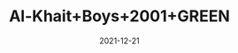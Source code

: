 ---
title: 'Al-Khait+Boys+2001+GREEN'
date: '2021-12-21' 
metatag: '' 
inventory: '4.0' 
draft: false 
# meta description 
shortDescripton: 'Al-Khait+Boys+2001+GREEN'
description: 'Boys'
longdescription: ''
featured: False
# product Price
price: '2093.7'
priceBefore: '2991.0'
# Product Short Description
shortDescription: 'Al-Khait+Boys+2001+GREEN'
productID: 'F470F201-6762-EC11-995F-005056B3A416'
type: 'products'
category: 'Boys' 
thumnailproduct: 'https://alkhait.eralive.net/images/products/F470F201-6762-EC11-995F-005056B3A4161.png' 
images:
  - image: 'images/products/F470F201-6762-EC11-995F-005056B3A4161.png'  
  - image: 'images/products/F470F201-6762-EC11-995F-005056B3A4162.png'  
  - image: 'images/products/F470F201-6762-EC11-995F-005056B3A4163.png'  
---